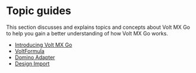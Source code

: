 # Topic guides

This section discusses and explains topics and concepts about Volt MX Go to help you gain a better understanding of how Volt MX Go works.

- [Introducing Volt MX Go](introvoltmxgo.md)
- [VoltFormula](voltformulaintro.md)
- [Domino Adapter](dominoadapter.md)
- [Design Import](designimportintro.md)
<!-- [First Touch app](firsttouchapp.md)-->

